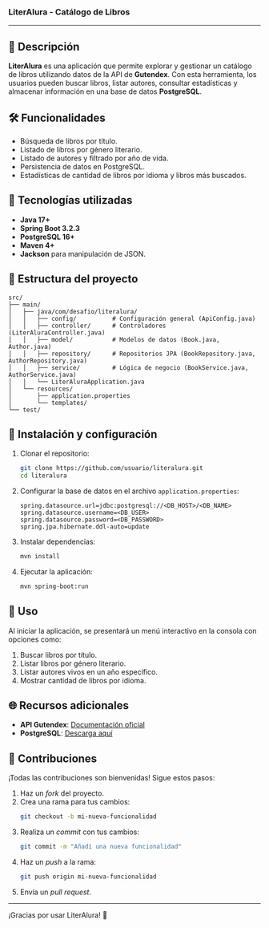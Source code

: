 ### LiterAlura - Catálogo de Libros  

---  

## 📖 Descripción  
**LiterAlura** es una aplicación que permite explorar y gestionar un catálogo de libros utilizando datos de la API de **Gutendex**. Con esta herramienta, los usuarios pueden buscar libros, listar autores, consultar estadísticas y almacenar información en una base de datos **PostgreSQL**.  

## 🛠️ Funcionalidades  
- Búsqueda de libros por título.  
- Listado de libros por género literario.  
- Listado de autores y filtrado por año de vida.  
- Persistencia de datos en PostgreSQL.  
- Estadísticas de cantidad de libros por idioma y libros más buscados.  

## 🚀 Tecnologías utilizadas  
- **Java 17+**  
- **Spring Boot 3.2.3**  
- **PostgreSQL 16+**  
- **Maven 4+**  
- **Jackson** para manipulación de JSON.  

## 📂 Estructura del proyecto  
```
src/  
├── main/  
│   ├── java/com/desafio/literalura/  
│   │   ├── config/          # Configuración general (ApiConfig.java)  
│   │   ├── controller/      # Controladores (LiterAluraController.java)  
│   │   ├── model/           # Modelos de datos (Book.java, Author.java)  
│   │   ├── repository/      # Repositorios JPA (BookRepository.java, AuthorRepository.java)  
│   │   ├── service/         # Lógica de negocio (BookService.java, AuthorService.java)  
│   │   └── LiterAluraApplication.java  
│   └── resources/  
│       ├── application.properties  
│       └── templates/  
└── test/  
```  

## 🔧 Instalación y configuración  
1. Clonar el repositorio:  
   ```bash  
   git clone https://github.com/usuario/literalura.git  
   cd literalura  
   ```  
2. Configurar la base de datos en el archivo `application.properties`:  
   ```properties  
   spring.datasource.url=jdbc:postgresql://<DB_HOST>/<DB_NAME>  
   spring.datasource.username=<DB_USER>  
   spring.datasource.password=<DB_PASSWORD>  
   spring.jpa.hibernate.ddl-auto=update  
   ```  
3. Instalar dependencias:  
   ```bash  
   mvn install  
   ```  
4. Ejecutar la aplicación:  
   ```bash  
   mvn spring-boot:run  
   ```  

## 📝 Uso  
Al iniciar la aplicación, se presentará un menú interactivo en la consola con opciones como:  
1. Buscar libros por título.  
2. Listar libros por género literario.  
3. Listar autores vivos en un año específico.  
4. Mostrar cantidad de libros por idioma.  

## 🌐 Recursos adicionales  
- **API Gutendex**: [Documentación oficial](https://gutendex.com/)  
- **PostgreSQL**: [Descarga aquí](https://www.postgresql.org/download/)  

## 🤝 Contribuciones  
¡Todas las contribuciones son bienvenidas! Sigue estos pasos:  
1. Haz un *fork* del proyecto.  
2. Crea una rama para tus cambios:  
   ```bash  
   git checkout -b mi-nueva-funcionalidad  
   ```  
3. Realiza un *commit* con tus cambios:  
   ```bash  
   git commit -m "Añadí una nueva funcionalidad"  
   ```  
4. Haz un *push* a la rama:  
   ```bash  
   git push origin mi-nueva-funcionalidad  
   ```  
5. Envía un *pull request*.  

---  
¡Gracias por usar LiterAlura! 🚀
